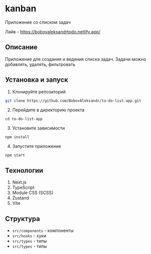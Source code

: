 # kanban

Приложение со списком задач

Лайв - https://bobovaleksandrtodo.netlify.app/

## Описание
Приложение для создания и ведения списка задач. Задачи можно добавлять, удалять, фильтровать

## Установка и запуск
1. Клонируйте репозиторий 
```bash
git clone https://github.com/BobovAleksandr/to-do-list-app.git
```

2. Перейдите в директорию проекта
```
cd to-do-list-app
```
3. Установите зависимости
```
npm install
```
4. Запустите приложение
```
npm start
```

## Технологии
1. Next.js
2. TypeScript
3. Module CSS (SCSS)
4. Zustand
5. Vite

## Структура
- ``` src/components ``` - компоненты
- ``` src/hooks ``` - хуки
- ``` src/types ``` - типы
- ``` src/types ``` - типы 
